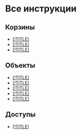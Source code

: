 # Все инструкции

## Корзины

- [[!TITLE]](buckets/create.md)
- [[!TITLE]](buckets/delete.md)
- [[!TITLE]](buckets/limit-max-volume.md)

## Объекты

- [[!TITLE]](objects/upload.md)
- [[!TITLE]](objects/info.md)
- [[!TITLE]](objects/download.md)
- [[!TITLE]](objects/link-for-download.md)
- [[!TITLE]](objects/delete.md)


## Доступы

- [[!TITLE]](security/bucket-availability.md)
